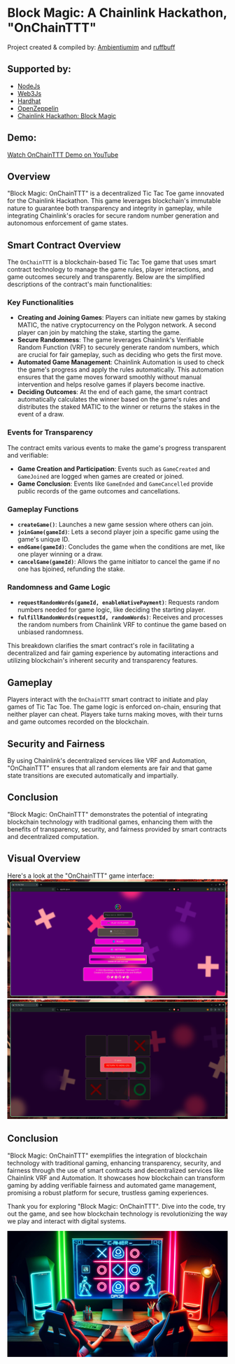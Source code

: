 # Block Magic: A Chainlink Hackathon, "OnChainTTT"
Project created & compiled by: [Ambientiumim](https://github.com/Ambientiumim) and [ruffbuff](https://github.com/ruffbuff)

## Supported by:
- [NodeJs](https://nodejs.org/)
- [Web3Js](https://web3js.readthedocs.io/en/v1.10.0/)
- [Hardhat](https://hardhat.org/)
- [OpenZeppelin](https://www.openzeppelin.com/)
- [Chainlink Hackathon: Block Magic](https://chain.link/hackathon)

## Demo:
[Watch OnChainTTT Demo on YouTube](https://www.youtube.com/watch?v=45dmydOxl4U)

## Overview
"Block Magic: OnChainTTT" is a decentralized Tic Tac Toe game innovated for the Chainlink Hackathon. This game leverages blockchain's immutable nature to guarantee both transparency and integrity in gameplay, while integrating Chainlink's oracles for secure random number generation and autonomous enforcement of game states.

## Smart Contract Overview

The `OnChainTTT` is a blockchain-based Tic Tac Toe game that uses smart contract technology to manage the game rules, player interactions, and game outcomes securely and transparently. Below are the simplified descriptions of the contract's main functionalities:

### Key Functionalities

- **Creating and Joining Games**: Players can initiate new games by staking MATIC, the native cryptocurrency on the Polygon network. A second player can join by matching the stake, starting the game.
- **Secure Randomness**: The game leverages Chainlink's Verifiable Random Function (VRF) to securely generate random numbers, which are crucial for fair gameplay, such as deciding who gets the first move.
- **Automated Game Management**: Chainlink Automation is used to check the game's progress and apply the rules automatically. This automation ensures that the game moves forward smoothly without manual intervention and helps resolve games if players become inactive.
- **Deciding Outcomes**: At the end of each game, the smart contract automatically calculates the winner based on the game's rules and distributes the staked MATIC to the winner or returns the stakes in the event of a draw.

### Events for Transparency
The contract emits various events to make the game's progress transparent and verifiable:
- **Game Creation and Participation**: Events such as `GameCreated` and `GameJoined` are logged when games are created or joined.
- **Game Conclusion**: Events like `GameEnded` and `GameCancelled` provide public records of the game outcomes and cancellations.

### Gameplay Functions
- **`createGame()`**: Launches a new game session where others can join.
- **`joinGame(gameId)`**: Lets a second player join a specific game using the game's unique ID.
- **`endGame(gameId)`**: Concludes the game when the conditions are met, like one player winning or a draw.
- **`cancelGame(gameId)`**: Allows the game initiator to cancel the game if no one has bjoined, refunding the stake.

### Randomness and Game Logic
- **`requestRandomWords(gameId, enableNativePayment)`**: Requests random numbers needed for game logic, like deciding the starting player.
- **`fulfillRandomWords(requestId, randomWords)`**: Receives and processes the random numbers from Chainlink VRF to continue the game based on unbiased randomness.

This breakdown clarifies the smart contract's role in facilitating a decentralized and fair gaming experience by automating interactions and utilizing blockchain's inherent security and transparency features.

## Gameplay
Players interact with the `OnChainTTT` smart contract to initiate and play games of Tic Tac Toe. The game logic is enforced on-chain, ensuring that neither player can cheat. Players take turns making moves, with their turns and game outcomes recorded on the blockchain.

## Security and Fairness
By using Chainlink's decentralized services like VRF and Automation, "OnChainTTT" ensures that all random elements are fair and that game state transitions are executed automatically and impartially.

## Conclusion
"Block Magic: OnChainTTT" demonstrates the potential of integrating blockchain technology with traditional games, enhancing them with the benefits of transparency, security, and fairness provided by smart contracts and decentralized computation.

## Visual Overview
Here's a look at the "OnChainTTT" game interface:
![OnChainTTT Game Interface](client/OnChainTTT0.png "OnChainTTT Interface")
![OnChainTTT Game Interface2](client/OnChainTTT1.png "OnChainTTT Interface2")

## Conclusion
"Block Magic: OnChainTTT" exemplifies the integration of blockchain technology with traditional gaming, enhancing transparency, security, and fairness through the use of smart contracts and decentralized services like Chainlink VRF and Automation. It showcases how blockchain can transform gaming by adding verifiable fairness and automated game management, promising a robust platform for secure, trustless gaming experiences.

Thank you for exploring "Block Magic: OnChainTTT". Dive into the code, try out the game, and see how blockchain technology is revolutionizing the way we play and interact with digital systems.

![Block Magic: OnChainTTT](client/OnChainTTT.jpg "OnChainTTT")